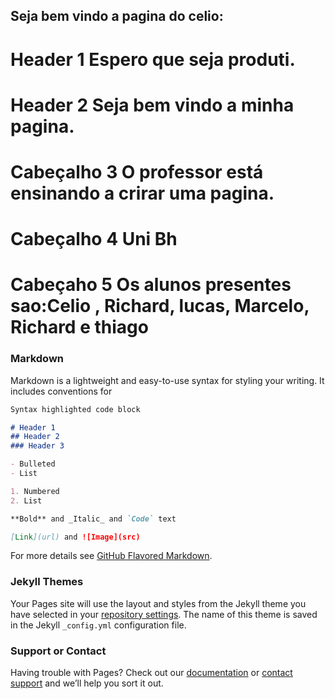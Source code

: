## Seja bem vindo a pagina do celio:
# Header 1 Espero  que seja produti.



# Header 2 Seja bem vindo a minha pagina.

# Cabeçalho 3  O professor está ensinando a crirar uma pagina.


# Cabeçalho 4 Uni Bh

# Cabeçaho 5 Os alunos presentes sao:Celio , Richard, lucas, Marcelo, Richard e thiago    

### Markdown

Markdown is a lightweight and easy-to-use syntax for styling your writing. It includes conventions for

```markdown
Syntax highlighted code block

# Header 1
## Header 2
### Header 3

- Bulleted
- List

1. Numbered
2. List

**Bold** and _Italic_ and `Code` text

[Link](url) and ![Image](src)
```

For more details see [GitHub Flavored Markdown](https://guides.github.com/features/mastering-markdown/).

### Jekyll Themes

Your Pages site will use the layout and styles from the Jekyll theme you have selected in your [repository settings](https://github.com/celioricardoprates/celio_ricardo/settings). The name of this theme is saved in the Jekyll `_config.yml` configuration file.

### Support or Contact

Having trouble with Pages? Check out our [documentation](https://help.github.com/categories/github-pages-basics/) or [contact support](https://github.com/contact) and we’ll help you sort it out.
